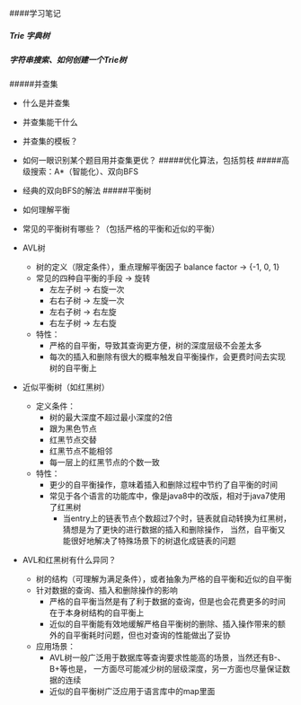 ####学习笔记
##### Trie 字典树
##### 字符串搜索、如何创建一个Trie树
#####并查集
- 什么是并查集
- 并查集能干什么
- 并查集的模板？
- 如何一眼识别某个题目用并查集更优？
#####优化算法，包括剪枝
#####高级搜索：A*（智能化）、双向BFS
- 经典的双向BFS的解法
#####平衡树
- 如何理解平衡
- 常见的平衡树有哪些？（包括严格的平衡和近似的平衡）
- AVL树
  -  树的定义（限定条件），重点理解平衡因子 balance factor -> {-1, 0, 1}
  -  常见的四种自平衡的手段  -> 旋转
     - 左左子树 -> 右旋一次
     - 右右子树 -> 左旋一次
     - 左右子树 -> 右左旋
     - 右左子树 -> 左右旋
  - 特性：
     - 严格的自平衡，导致其查询更方便，树的深度层级不会差太多
     - 每次的插入和删除有很大的概率触发自平衡操作，会更费时间去实现树的自平衡上
     
 - 近似平衡树（如红黑树）
   - 定义条件：
     - 树的最大深度不超过最小深度的2倍
     - 跟为黑色节点
     - 红黑节点交替
     - 红黑节点不能相邻
     - 每一层上的红黑节点的个数一致
   - 特性：
     - 更少的自平衡操作，意味着插入和删除过程中节约了自平衡的时间
     - 常见于各个语言的功能库中，像是java8中的改版，相对于java7使用了红黑树
       - 当entry上的链表节点个数超过7个时，链表就自动转换为红黑树，猜想是为了更快的进行数据的插入和删除操作，
       当然，自平衡又能很好地解决了特殊场景下的树退化成链表的问题
       
 -  AVL和红黑树有什么异同？
    - 树的结构（可理解为满足条件），或者抽象为严格的自平衡和近似的自平衡
    - 针对数据的查询、插入和删除操作的影响
      - 严格的自平衡当然是有了利于数据的查询，但是也会花费更多的时间在于本身树结构的自平衡上
      - 近似的自平衡能有效地缓解严格自平衡树的删除、插入操作带来的额外的自平衡耗时问题，但也对查询的性能做出了妥协
    - 应用场景：
      - AVL树一般广泛用于数据库等查询要求性能高的场景，当然还有B-、B+等也是，
      一方面尽可能减少树的层级深度，另一方面也尽量保证数据的连续
      - 近似的自平衡树广泛应用于语言库中的map里面
  
